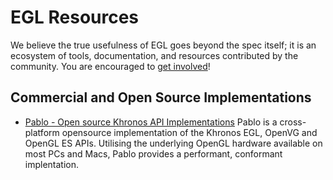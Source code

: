 # EGL Resources

We believe the true usefulness of EGL goes beyond the spec itself; it is an ecosystem of tools, documentation, and resources contributed by the community. You are encouraged to [get involved](https://github.com/KhronosGroup/Khronosdotorg)!

## Commercial and Open Source Implementations
* [Pablo - Open source Khronos API Implementations](http://pablo.khronos.org/) Pablo is a cross-platform opensource implementation of the Khronos EGL, OpenVG and OpenGL ES APIs. Utilising the underlying OpenGL hardware available on most PCs and Macs, Pablo provides a performant, conformant implentation. 
